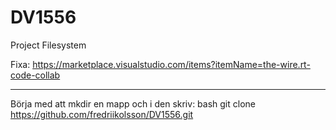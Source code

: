 # DV1556
Project Filesystem

Fixa: 
https://marketplace.visualstudio.com/items?itemName=the-wire.rt-code-collab

---------------------------------------------------------------------------------------

Börja med att mkdir en mapp  och i den skriv:
bash git clone https://github.com/fredriikolsson/DV1556.git



